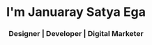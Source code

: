 <h1 align="center">I'm Januaray Satya Ega</h1>
<h3 align="center">Designer | Developer | Digital Marketer</h3>
